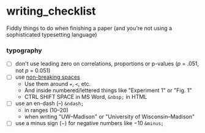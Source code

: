 # writing_checklist

Fiddly things to do when finishing a paper (and you're not using a sophisticated typesetting language)

### typography

- [ ] don't use leading zero on correlations, proportions or p-values (_p_&nbsp;=&nbsp;.051, not _p_&nbsp;=&nbsp;0.051)
- [ ] use [non-breaking spaces](http://practicaltypography.com/nonbreaking-spaces.html) 
  * Use them around `=`, `<`, etc.
  * And inside numbered/lettered things like "Experiment&nbsp;1" or "Fig.&nbsp;1"
  * CTRL SHIFT SPACE in MS Word, `&nbsp;` in HTML 
- [ ] use an en-dash (&ndash;) `&ndash;` 
  * in ranges (10–20) 
  * when writing "UW–Madison" or "University of Wisconsin–Madison"
- [ ] use a minus sign (&minus;) for negative numbers like &minus;10 `&minus;`
